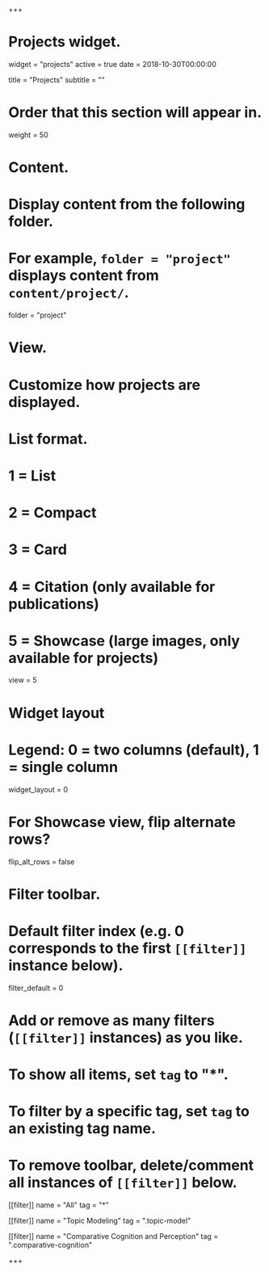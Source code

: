 +++
# Projects widget.
widget = "projects"
active = true
date = 2018-10-30T00:00:00

title = "Projects"
subtitle = ""

# Order that this section will appear in.
weight = 50

# Content.
# Display content from the following folder.
# For example, `folder = "project"` displays content from `content/project/`.
folder = "project"

# View.
# Customize how projects are displayed.
# List format.
#   1 = List
#   2 = Compact
#   3 = Card
#   4 = Citation (only available for publications)
#   5 = Showcase (large images, only available for projects)
view = 5

# Widget layout
# Legend: 0 = two columns (default), 1 = single column
widget_layout = 0

# For Showcase view, flip alternate rows?
flip_alt_rows = false

# Filter toolbar.

# Default filter index (e.g. 0 corresponds to the first `[[filter]]` instance below).
filter_default = 0

# Add or remove as many filters (`[[filter]]` instances) as you like.
# To show all items, set `tag` to "*".
# To filter by a specific tag, set `tag` to an existing tag name.
# To remove toolbar, delete/comment all instances of `[[filter]]` below.
[[filter]]
  name = "All"
  tag = "*"

[[filter]]
  name = "Topic Modeling"
  tag = ".topic-model"

[[filter]]
  name = "Comparative Cognition and Perception"
  tag = ".comparative-cognition"

+++
